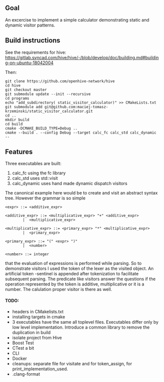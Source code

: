 ## Goal

An excercise to implement a simple calculator demonstrating static and dynamic visitor patterns.


## Build instructions


See the requirements for hive:
https://gitlab.syncad.com/hive/hive/-/blob/develop/doc/building.md#building-on-ubuntu-18042004

Then:

```
git clone https://github.com/openhive-network/hive
cd hive
git checkout master
git submodule update --init --recursive
cd programs
echo "add_subdirectory( static_visitor_calculator)" >> CMakeLists.txt 
git submodule add git@github.com:maciej-tomasz-krzeminski/static_visitor_calculator.git
cd ..
mkdir build
cd build
cmake -DCMAKE_BUILD_TYPE=Debug ..
cmake --build . --config Debug --target calc_fc calc_std calc_dynamic  --
```


## Features
Three executables are built:
 1.  calc_fc using the fc library
 2.  calc_std uses std::visit
 3.  calc_dynamic uses hand made dynamic dispatch visitors

The canonical example here would be to create and visit an abstract syntax tree. However the grammar is so simple 

```
<expr> ::= <additive_expr>

<additive_expr> ::= <multiplicative_expr> "+" <additive_expr>
        |  <multiplicative_expr>

<multiplicative_expr> ::= <primary_expr> "*" <multiplicative_expr>
        |  <primary_expr>

<primary_expr> ::= "(" <expr> ")"
        |  <number>

<number> ::= integer
```

that the evaluation of expressions is performed while parsing.
So to demonstrate visitors I used the token of the lexer as the visited object. An artificial token -sentinel is appended after tokenization to facilitate subsequent parsing. 
The predicate like visitors answer the questions if the operation represented by the token is additive, multiplicative or it is a number. The calulation proper visitor is there as well. 




#### TODO:


-  headers in CMakelists.txt
-  installing targets in cmake
-  3 executables have the same all toplevel files. Executables differ only by low level implementation. Introduce a common library to remove the duplication in build
-  isolate project from Hive
-  Boost Test
-  CTest a bit
-  CLI
-  Docker
-  cleanups:  separate file for visitate and for token_assign, for print_implementation_used. 
-  .clang-format



